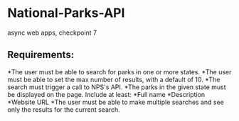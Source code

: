 # National-Parks-API
async web apps, checkpoint 7

## Requirements:
*The user must be able to search for parks in one or more states.
*The user must be able to set the max number of results, with a default of 10.
*The search must trigger a call to NPS's API.
*The parks in the given state must be displayed on the page. Include at least:
 *Full name
 *Description
 *Website URL
*The user must be able to make multiple searches and see only the results for the current search.

